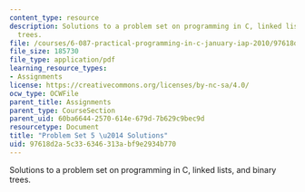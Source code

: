 ```yaml
---
content_type: resource
description: Solutions to a problem set on programming in C, linked lists, and binary
  trees.
file: /courses/6-087-practical-programming-in-c-january-iap-2010/97618d2a5c336346313abf9e2934b770_MIT6_087IAP10_assn05_sol.pdf
file_size: 185730
file_type: application/pdf
learning_resource_types:
- Assignments
license: https://creativecommons.org/licenses/by-nc-sa/4.0/
ocw_type: OCWFile
parent_title: Assignments
parent_type: CourseSection
parent_uid: 60ba6644-2570-614e-679d-7b629c9bec9d
resourcetype: Document
title: "Problem Set 5 \u2014 Solutions"
uid: 97618d2a-5c33-6346-313a-bf9e2934b770
---
```

Solutions to a problem set on programming in C, linked lists, and binary trees.